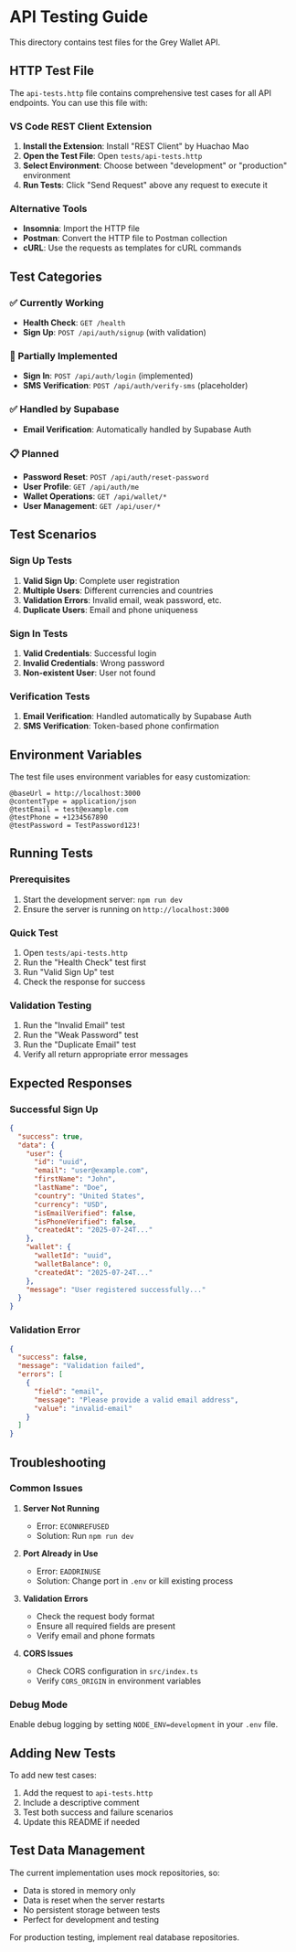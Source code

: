 # API Testing Guide

This directory contains test files for the Grey Wallet API.

## HTTP Test File

The `api-tests.http` file contains comprehensive test cases for all API endpoints. You can use this file with:

### VS Code REST Client Extension

1. **Install the Extension**: Install "REST Client" by Huachao Mao
2. **Open the Test File**: Open `tests/api-tests.http`
3. **Select Environment**: Choose between "development" or "production" environment
4. **Run Tests**: Click "Send Request" above any request to execute it

### Alternative Tools

- **Insomnia**: Import the HTTP file
- **Postman**: Convert the HTTP file to Postman collection
- **cURL**: Use the requests as templates for cURL commands

## Test Categories

### ✅ Currently Working
- **Health Check**: `GET /health`
- **Sign Up**: `POST /api/auth/signup` (with validation)

### 🚧 Partially Implemented
- **Sign In**: `POST /api/auth/login` (implemented)
- **SMS Verification**: `POST /api/auth/verify-sms` (placeholder)

### ✅ Handled by Supabase
- **Email Verification**: Automatically handled by Supabase Auth

### 📋 Planned
- **Password Reset**: `POST /api/auth/reset-password`
- **User Profile**: `GET /api/auth/me`
- **Wallet Operations**: `GET /api/wallet/*`
- **User Management**: `GET /api/user/*`

## Test Scenarios

### Sign Up Tests
1. **Valid Sign Up**: Complete user registration
2. **Multiple Users**: Different currencies and countries
3. **Validation Errors**: Invalid email, weak password, etc.
4. **Duplicate Users**: Email and phone uniqueness

### Sign In Tests
1. **Valid Credentials**: Successful login
2. **Invalid Credentials**: Wrong password
3. **Non-existent User**: User not found

### Verification Tests
1. **Email Verification**: Handled automatically by Supabase Auth
2. **SMS Verification**: Token-based phone confirmation

## Environment Variables

The test file uses environment variables for easy customization:

```http
@baseUrl = http://localhost:3000
@contentType = application/json
@testEmail = test@example.com
@testPhone = +1234567890
@testPassword = TestPassword123!
```

## Running Tests

### Prerequisites
1. Start the development server: `npm run dev`
2. Ensure the server is running on `http://localhost:3000`

### Quick Test
1. Open `tests/api-tests.http`
2. Run the "Health Check" test first
3. Run "Valid Sign Up" test
4. Check the response for success

### Validation Testing
1. Run the "Invalid Email" test
2. Run the "Weak Password" test
3. Run the "Duplicate Email" test
4. Verify all return appropriate error messages

## Expected Responses

### Successful Sign Up
```json
{
  "success": true,
  "data": {
    "user": {
      "id": "uuid",
      "email": "user@example.com",
      "firstName": "John",
      "lastName": "Doe",
      "country": "United States",
      "currency": "USD",
      "isEmailVerified": false,
      "isPhoneVerified": false,
      "createdAt": "2025-07-24T..."
    },
    "wallet": {
      "walletId": "uuid",
      "walletBalance": 0,
      "createdAt": "2025-07-24T..."
    },
    "message": "User registered successfully..."
  }
}
```

### Validation Error
```json
{
  "success": false,
  "message": "Validation failed",
  "errors": [
    {
      "field": "email",
      "message": "Please provide a valid email address",
      "value": "invalid-email"
    }
  ]
}
```

## Troubleshooting

### Common Issues

1. **Server Not Running**
   - Error: `ECONNREFUSED`
   - Solution: Run `npm run dev`

2. **Port Already in Use**
   - Error: `EADDRINUSE`
   - Solution: Change port in `.env` or kill existing process

3. **Validation Errors**
   - Check the request body format
   - Ensure all required fields are present
   - Verify email and phone formats

4. **CORS Issues**
   - Check CORS configuration in `src/index.ts`
   - Verify `CORS_ORIGIN` in environment variables

### Debug Mode

Enable debug logging by setting `NODE_ENV=development` in your `.env` file.

## Adding New Tests

To add new test cases:

1. Add the request to `api-tests.http`
2. Include a descriptive comment
3. Test both success and failure scenarios
4. Update this README if needed

## Test Data Management

The current implementation uses mock repositories, so:
- Data is stored in memory only
- Data is reset when the server restarts
- No persistent storage between tests
- Perfect for development and testing

For production testing, implement real database repositories. 